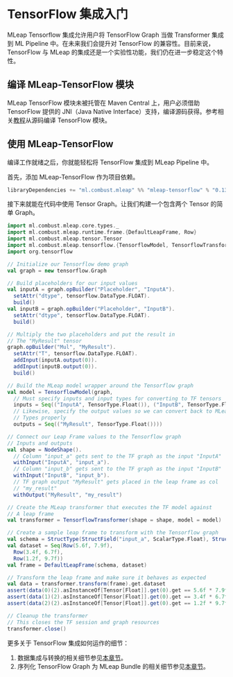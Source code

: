 # TensorFlow 集成入门

MLeap Tensorflow 集成允许用户将 TensorFlow Graph 当做 Transformer 集成到 ML Pipeline 中。在未来我们会提升对 TensorFlow 的兼容性。目前来说，TensorFlow 与 MLeap 的集成还是一个实验性功能，我们仍在进一步稳定这个特性。

## 编译 MLeap-TensorFlow 模块

MLeap TensorFlow 模块未被托管在 Maven Central 上，用户必须借助 TensorFlow 提供的 JNI（Java Native Interface）支持，编译源码获得。参考相关[教程](building.md#build-tensorflow-mleap-module)从源码编译 TensorFlow 模块。

## 使用 MLeap-TensorFlow

编译工作就绪之后，你就能轻松将 TensorFlow 集成到 MLeap Pipeline 中。

首先，添加 MLeap-TensorFlow 作为项目依赖。

```sbt
libraryDependencies += "ml.combust.mleap" %% "mleap-tensorflow" % "0.13.0"
```

接下来就能在代码中使用 Tensor Graph。让我们构建一个包含两个 Tensor 的简单 Graph。

```scala
import ml.combust.mleap.core.types._
import ml.combust.mleap.runtime.frame.{DefaultLeapFrame, Row}
import ml.combust.mleap.tensor.Tensor
import ml.combust.mleap.tensorflow.{TensorflowModel, TensorflowTransformer}
import org.tensorflow

// Initialize our Tensorflow demo graph
val graph = new tensorflow.Graph

// Build placeholders for our input values
val inputA = graph.opBuilder("Placeholder", "InputA").
  setAttr("dtype", tensorflow.DataType.FLOAT).
  build()
val inputB = graph.opBuilder("Placeholder", "InputB").
  setAttr("dtype", tensorflow.DataType.FLOAT).
  build()

// Multiply the two placeholders and put the result in
// The "MyResult" tensor
graph.opBuilder("Mul", "MyResult").
  setAttr("T", tensorflow.DataType.FLOAT).
  addInput(inputA.output(0)).
  addInput(inputB.output(0)).
  build()

// Build the MLeap model wrapper around the Tensorflow graph
val model = TensorflowModel(graph,
  // Must specify inputs and input types for converting to TF tensors
  inputs = Seq(("InputA", TensorType.Float()), ("InputB", TensorType.Float())),
  // Likewise, specify the output values so we can convert back to MLeap
  // Types properly
  outputs = Seq(("MyResult", TensorType.Float())))

// Connect our Leap Frame values to the Tensorflow graph
// Inputs and outputs
val shape = NodeShape().
  // Column "input_a" gets sent to the TF graph as the input "InputA"
  withInput("InputA", "input_a").
  // Column "input_b" gets sent to the TF graph as the input "InputB"
  withInput("InputB", "input_b").
  // TF graph output "MyResult" gets placed in the leap frame as col
  // "my_result"
  withOutput("MyResult", "my_result")

// Create the MLeap transformer that executes the TF model against
// A leap frame
val transformer = TensorflowTransformer(shape = shape, model = model)

// Create a sample leap frame to transform with the Tensorflow graph
val schema = StructType(StructField("input_a", ScalarType.Float), StructField("input_b", ScalarType.Float)).get
val dataset = Seq(Row(5.6f, 7.9f),
  Row(3.4f, 6.7f),
  Row(1.2f, 9.7f))
val frame = DefaultLeapFrame(schema, dataset)

// Transform the leap frame and make sure it behaves as expected
val data = transformer.transform(frame).get.dataset
assert(data(0)(2).asInstanceOf[Tensor[Float]].get(0).get == 5.6f * 7.9f)
assert(data(1)(2).asInstanceOf[Tensor[Float]].get(0).get == 3.4f * 6.7f)
assert(data(2)(2).asInstanceOf[Tensor[Float]].get(0).get == 1.2f * 9.7f)

// Cleanup the transformer
// This closes the TF session and graph resources
transformer.close()
```

更多关于 TensorFlow 集成如何运作的细节：

1. 数据集成与转换的相关细节参见[本章节](../tensorflow/mleap-integration.md)。
2. 序列化 TensorFlow Graph 为 MLeap Bundle 的相关细节参见[本章节](../tensorflow/bundle-serialization.md)。

